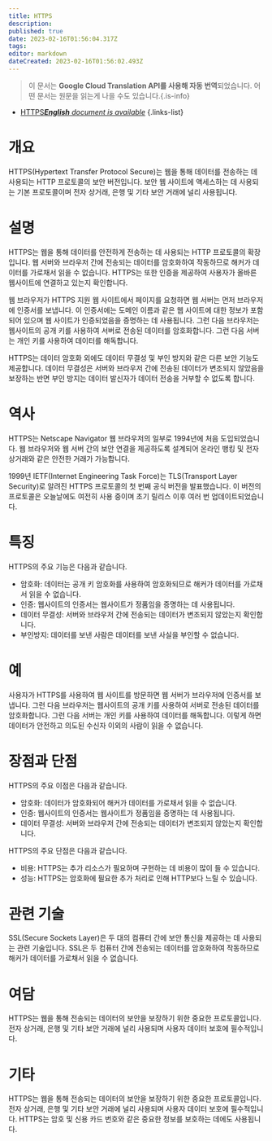 ```yaml
---
title: HTTPS
description: 
published: true
date: 2023-02-16T01:56:04.317Z
tags: 
editor: markdown
dateCreated: 2023-02-16T01:56:02.493Z
---
```


> 이 문서는 **Google Cloud Translation API를 사용해 자동 번역**되었습니다.
어떤 문서는 원문을 읽는게 나을 수도 있습니다.{.is-info}



- [HTTPS***English** document is available*](/en/Knowledge-base/Dictionary/https)
{.links-list}


# 개요
HTTPS(Hypertext Transfer Protocol Secure)는 웹을 통해 데이터를 전송하는 데 사용되는 HTTP 프로토콜의 보안 버전입니다. 보안 웹 사이트에 액세스하는 데 사용되는 기본 프로토콜이며 전자 상거래, 은행 및 기타 보안 거래에 널리 사용됩니다.

# 설명
HTTPS는 웹을 통해 데이터를 안전하게 전송하는 데 사용되는 HTTP 프로토콜의 확장입니다. 웹 서버와 브라우저 간에 전송되는 데이터를 암호화하여 작동하므로 해커가 데이터를 가로채서 읽을 수 없습니다. HTTPS는 또한 인증을 제공하여 사용자가 올바른 웹사이트에 연결하고 있는지 확인합니다.

웹 브라우저가 HTTPS 지원 웹 사이트에서 페이지를 요청하면 웹 서버는 먼저 브라우저에 인증서를 보냅니다. 이 인증서에는 도메인 이름과 같은 웹 사이트에 대한 정보가 포함되어 있으며 웹 사이트가 인증되었음을 증명하는 데 사용됩니다. 그런 다음 브라우저는 웹사이트의 공개 키를 사용하여 서버로 전송된 데이터를 암호화합니다. 그런 다음 서버는 개인 키를 사용하여 데이터를 해독합니다.

HTTPS는 데이터 암호화 외에도 데이터 무결성 및 부인 방지와 같은 다른 보안 기능도 제공합니다. 데이터 무결성은 서버와 브라우저 간에 전송된 데이터가 변조되지 않았음을 보장하는 반면 부인 방지는 데이터 발신자가 데이터 전송을 거부할 수 없도록 합니다.

# 역사
HTTPS는 Netscape Navigator 웹 브라우저의 일부로 1994년에 처음 도입되었습니다. 웹 브라우저와 웹 서버 간의 보안 연결을 제공하도록 설계되어 온라인 뱅킹 및 전자 상거래와 같은 안전한 거래가 가능합니다.

1999년 IETF(Internet Engineering Task Force)는 TLS(Transport Layer Security)로 알려진 HTTPS 프로토콜의 첫 번째 공식 버전을 발표했습니다. 이 버전의 프로토콜은 오늘날에도 여전히 사용 중이며 초기 릴리스 이후 여러 번 업데이트되었습니다.

# 특징
HTTPS의 주요 기능은 다음과 같습니다.

- 암호화: 데이터는 공개 키 암호화를 사용하여 암호화되므로 해커가 데이터를 가로채서 읽을 수 없습니다.
- 인증: 웹사이트의 인증서는 웹사이트가 정품임을 증명하는 데 사용됩니다.
- 데이터 무결성: 서버와 브라우저 간에 전송되는 데이터가 변조되지 않았는지 확인합니다.
- 부인방지: 데이터를 보낸 사람은 데이터를 보낸 사실을 부인할 수 없습니다.

# 예
사용자가 HTTPS를 사용하여 웹 사이트를 방문하면 웹 서버가 브라우저에 인증서를 보냅니다. 그런 다음 브라우저는 웹사이트의 공개 키를 사용하여 서버로 전송된 데이터를 암호화합니다. 그런 다음 서버는 개인 키를 사용하여 데이터를 해독합니다. 이렇게 하면 데이터가 안전하고 의도된 수신자 이외의 사람이 읽을 수 없습니다.

# 장점과 단점
HTTPS의 주요 이점은 다음과 같습니다.

- 암호화: 데이터가 암호화되어 해커가 데이터를 가로채서 읽을 수 없습니다.
- 인증: 웹사이트의 인증서는 웹사이트가 정품임을 증명하는 데 사용됩니다.
- 데이터 무결성: 서버와 브라우저 간에 전송되는 데이터가 변조되지 않았는지 확인합니다.

HTTPS의 주요 단점은 다음과 같습니다.

- 비용: HTTPS는 추가 리소스가 필요하며 구현하는 데 비용이 많이 들 수 있습니다.
- 성능: HTTPS는 암호화에 필요한 추가 처리로 인해 HTTP보다 느릴 수 있습니다.

# 관련 기술
SSL(Secure Sockets Layer)은 두 대의 컴퓨터 간에 보안 통신을 제공하는 데 사용되는 관련 기술입니다. SSL은 두 컴퓨터 간에 전송되는 데이터를 암호화하여 작동하므로 해커가 데이터를 가로채서 읽을 수 없습니다.

# 여담
HTTPS는 웹을 통해 전송되는 데이터의 보안을 보장하기 위한 중요한 프로토콜입니다. 전자 상거래, 은행 및 기타 보안 거래에 널리 사용되며 사용자 데이터 보호에 필수적입니다.

# 기타
HTTPS는 웹을 통해 전송되는 데이터의 보안을 보장하기 위한 중요한 프로토콜입니다. 전자 상거래, 은행 및 기타 보안 거래에 널리 사용되며 사용자 데이터 보호에 필수적입니다. HTTPS는 암호 및 신용 카드 번호와 같은 중요한 정보를 보호하는 데에도 사용됩니다.